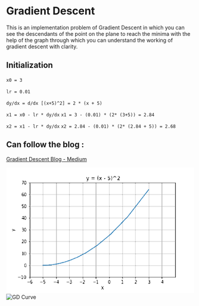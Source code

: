 # Gradient Descent 

This is an implementation problem of Gradient Descent in which you can see the descendants of the point on the plane to reach the minima with the help of the graph through which you can understand the working of gradient descent with clarity.

## Initialization

<!--current point-->
`x0 = 3`
<!--learning rate -->
`lr = 0.01` 
<!-- derivation of funtion-->
`dy/dx = d/dx [(x+5)^2] = 2 * (x + 5)`


<!-- Iteration 1 : -->
`x1 = x0 - lr * dy/dx`
`x1 = 3 - (0.01) * (2* (3+5)) = 2.84`
<!-- Iteration 2 : -->
`x2 = x1 - lr * dy/dx`
`x2 = 2.84 - (0.01) * (2* (2.84 + 5)) = 2.68`

<!--.-->
<!--.-->
<!--.-->

## Can follow the blog :
[Gradient Descent Blog - Medium](https://medium.com/praemineo/gradient-descent-158ec196d02f?source=friends_link&sk=26857af7f597418674203aa665fbef3b)

![Descendant](gif/gradientDescent.gif)
![GD Curve](images/animated.gif)